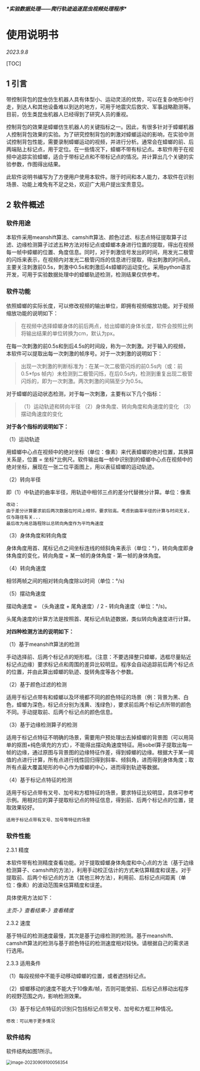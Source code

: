 ***\*实验数据处理——爬行轨迹追逐昆虫视频处理程序\****

# 使用说明书

*2023.9.8*

[TOC]

## 1 引言

带控制背包的昆虫仿生机器人具有体型小、运动灵活的优势，可以在复杂地形中行走，到达人和其他设备难以到达的地方，可用于地震灾后救灾、军事战略勘测等。目前，仿生类昆虫机器人已经得到了研究人员的重视。

控制背包的效果是蟑螂仿生机器人的关键指标之一。因此，有很多针对于蟑螂机器人控制背包效果的实验。为了研究控制背包的刺激对蟑螂运动的影响，在实验中测试控制背包性能，需要录制蟑螂运动的视频，并进行分析。通常会在蟑螂的前、后两端贴上标记点，用于定位。在一些情况下，蟑螂不带有标记点。本软件用于在视频中追踪实验蟑螂，适合于带标记点和不带标记点的情况。并计算出几个关键的实验参数，作图得出结果。

此软件说明书编写为了方便用户使用本软件。限于时间和本人能力，本软件在识别场景、功能上难免有不足之处，欢迎广大用户提出宝贵意见。



## 2 软件概述

### 软件用途

本软件采用meanshift算法、camshift算法、颜色过滤、标志点特征提取算子过滤、边缘检测算子过滤五种方法对标记点或蟑螂本身进行位置的提取，得出在视频每一帧中蟑螂的位置、角度信息。同时，对于刺激信号发出的时间，用发光二极管的闪烁来表示，在视频内对发光二极管闪烁的信息进行提取，得出刺激的时间点。主要关注刺激前0.5s，刺激中0.5s和刺激后4s蟑螂的运动变化。采用python语言开发，可用于实验数据处理中的蟑螂轨迹检测，检测结果仅供参考。

### 软件功能

依照蟑螂的实际长度，可以修改视频的输出单位，即拥有视频缩放功能。对于视频缩放功能的说明如下：

> 在视频中选择蟑螂身体的前后两点，给出蟑螂的身体长度，软件会按照比例将输出结果的单位转换为cm，默认为px。

在每一次刺激的前0.5s和到后4.5s的时间段，称为一次刺激。对于输入的视频，本软件可以提取出每一次刺激的帧序号。对于一次刺激的说明如下：

> 出现一次刺激的判断标准为：在某一次二极管闪烁的前0.5s内（或：前0.5\*fps 帧内）未检测到二极管闪烁，在后0.5s内，检测到重复出现二极管闪烁的，即为一次刺激。两次刺激的间隔至少为0.5s。

对于蟑螂的运动状态检测，对于每一次刺激，主要有以下几个指标：

> （1）运动轨迹和转向半径
> （2）身体角度、转向角度和角速度的变化
> （3）摆动角速度的变化

**对于各个指标的说明如下：**

（1）运动轨迹

用蟑螂中心点在视频中的绝对坐标（单位：像素）来代表蟑螂的绝对位置，其换算关系是，位置 = 坐标*比例尺。软件输出每一帧中识别到的蟑螂中心点在视频中的绝对坐标，展现在一张二位平面图上，用以表征蟑螂的运动轨迹。

（2）转向半径

即（1）中轨迹的曲率半径，用轨迹中相邻三点的差分代替微分计算。单位：像素

```
改动：
由于差分计算要求前后两次数据在时间上相邻，要求较高。考虑到曲率半径的计算与时间无关，仅与路径有关...
最后改为用总路程除以总转向角度作为平均角速度
```

（3）身体角度和转向角度

身体角度用首、尾标记点之间坐标连线的倾斜角来表示（单位：°），转向角度即身体角度的变化，转向角度 = 某一帧的身体角度 - 第一帧的身体角度。

（4）转向角速度

相邻两帧之间的相对转向角度除以时间（单位：°/s)

（5）摆动角速度

摆动角速度 = （头角速度 + 尾角速度）/ 2 - 转向角速度（单位：°/s)。

头尾角速度的计算方法是按照首、尾标记点轨迹数据，类似转向角速度进行计算。

**对四种检测方法的说明如下：**

（1）基于meanshift算法的检测

手动选择前、后两个标记点的矩形框。（注意：不要选择整只蟑螂，选框尽量贴近标记点边缘）要求标记点和周围的差异比较明显。程序会自动追踪前后两个标记点的位置，并由此算出蟑螂的轨迹、旋转角度等各个参数。

（2）基于颜色过滤的检测

适用于标记点带有和蟑螂以及环境都不同的颜色特征的场景（例：背景为黑、白色，蟑螂为深色，标记点分别为浅黄、浅绿色），要求前后两个标记点所带的颜色不同。手动提取前、后两个标记点的颜色信息。

（3）基于边缘检测算子的检测

适用于标记点特征不明确的场景，需要用户预处理出去掉蟑螂的背景图（可以用简单的抠图+纯色填充的方式），不能得出摆动角速度特征。用sobel算子提取出每一帧的边缘，通过原图与背景图的边缘特征作差，得到蟑螂的边缘。根据大于某一阈值的点进行计算，所有点进行线性回归得到斜率、倾斜角，进而得到身体角度；取所有点最大覆盖矩形的中心作为蟑螂的中心，进而得到轨迹等数据。

（4）基于标记点特征的检测

适用于标记点带有叉号、加号和方框特征的场景，要求特征比较明显，具体可参考示例。用相对应的算子提取标记点的特征信息，得到前、后两个标记点的位置，提取效果较好。

```
适用于标记点带有叉号、加号等特征的场景
```

### 软件性能

2.3.1 精度

本软件带有检测精度查看功能。对于提取蟑螂身体角度和中心点的方法（基于边缘检测算子、camshift的方法），利用手动校正估计的方式来估算精度和误差。对于提取前、后两个标记点的方法（其他三种方法），利用前、后标记点间距离（单位：像素）的波动范围来估算精度和误差。

具体使用方法如下：

*主页-》查看结果-》查看精度*

 

2.3.2 速度

基于特征的检测速度最慢，其次是基于边缘检测的检测。基于meanshift、camshift算法的检测与基于颜色特征的检测速度相对较快。请根据自己的需求进行选用。

 2.3.3 适用条件

（1）每段视频中不能手动移动蟑螂的位置，或者遮挡标记点。

（2）蟑螂移动的速度不能大于10像素/帧，否则可能使前、后标记点移动出程序的视野范围之内，影响检测效果。

（3）基于标记点特征的识别只包括标记点带叉号、加号和方框三种情况。

```
修改：可以用于更多情况
```



 

### 软件结构

软件结构如图1所示。

<img src="C:\Users\LENOVO\AppData\Roaming\Typora\typora-user-images\image-20230909100056354.png" alt="image-20230909100056354" style="zoom: 80%;" />
